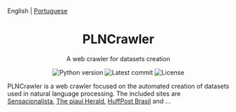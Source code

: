 English | [Portuguese](./README.pt-BR.md)

<h1 align="center">PLNCrawler</h1>

<div align="center">

A web crawler for datasets creation

![Python version](https://img.shields.io/badge/python-3.8-green.svg)
![Latest commit](https://badgen.net/github/last-commit/schuberty/PLNCrawler)
![License](https://badgen.net/github/license/schuberty/PLNCrawler)

</div>

PLNCrawler is a web crawler focused on the automated creation of datasets used in natural language processing. The included sites are [Sensacionalista](https://www.sensacionalista.com.br), [The piauí Herald](https://piaui.folha.uol.com.br/herald/), [HuffPost Brasil](https://www.huffpostbrasil.com/) and ...